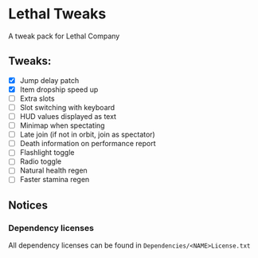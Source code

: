 # Lethal Tweaks
A tweak pack for Lethal Company

## Tweaks:
- [x] Jump delay patch
- [x] Item dropship speed up
- [ ] Extra slots
- [ ] Slot switching with keyboard
- [ ] HUD values displayed as text
- [ ] Minimap when spectating
- [ ] Late join (if not in orbit, join as spectator)
- [ ] Death information on performance report
- [ ] Flashlight toggle
- [ ] Radio toggle
- [ ] Natural health regen
- [ ] Faster stamina regen

## Notices
### Dependency licenses
All dependency licenses can be found in `Dependencies/<NAME>License.txt`
